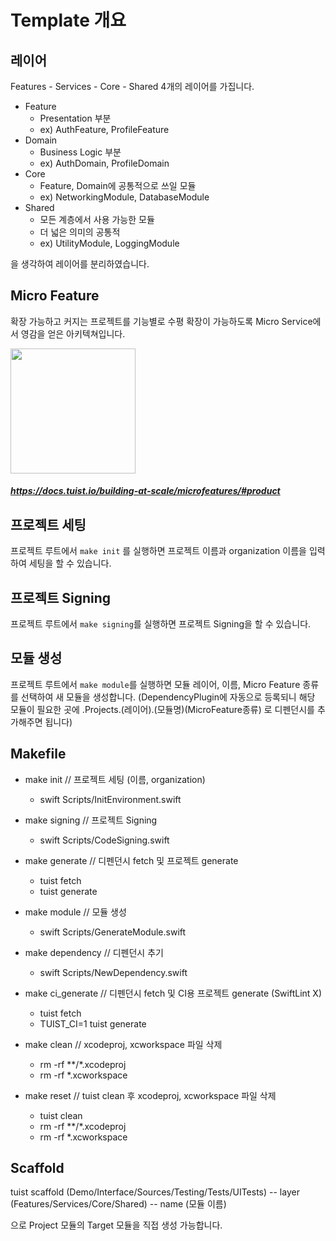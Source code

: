 # Template 개요
## 레이어 
Features - Services - Core - Shared
4개의 레이어를 가집니다.

- Feature
  - Presentation 부분
  - ex) AuthFeature, ProfileFeature
- Domain
  - Business Logic 부분
  - ex) AuthDomain, ProfileDomain
- Core
  - Feature, Domain에 공통적으로 쓰일 모듈
  - ex) NetworkingModule, DatabaseModule
- Shared
  - 모든 계층에서 사용 가능한 모듈
  - 더 넓은 의미의 공통적
  - ex) UtilityModule, LoggingModule

을 생각하여 레이어를 분리하였습니다.

## Micro Feature
확장 가능하고 커지는 프로젝트를 기능별로 수평 확장이 가능하도록 Micro Service에서 영감을 얻은 아키텍쳐입니다.

<img src="https://user-images.githubusercontent.com/74440939/210211725-5ac7c9fe-bf25-4707-9775-4f46f1c0c522.png" width="200">

##### https://docs.tuist.io/building-at-scale/microfeatures/#product

## 프로젝트 세팅
프로젝트 루트에서 `make init` 를 실행하면 프로젝트 이름과 organization 이름을 입력하여 세팅을 할 수 있습니다.


## 프로젝트 Signing
프로젝트 루트에서 `make signing`를 실행하면 프로젝트 Signing을 할 수 있습니다.

## 모듈 생성
프로젝트 루트에서 `make module`를 실행하면 모듈 레이어, 이름, Micro Feature 종류를 선택하여 새 모듈을 생성합니다.
(DependencyPlugin에 자동으로 등록되니 해당 모듈이 필요한 곳에 .Projects.\(레이어).\(모듈명)\(MicroFeature종류) 로 디펜던시를 추가해주면 됩니다)

## Makefile
- make init // 프로젝트 세팅 (이름, organization)
  - swift Scripts/InitEnvironment.swift

- make signing // 프로젝트 Signing
  - swift Scripts/CodeSigning.swift

- make generate // 디펜던시 fetch 및 프로젝트 generate
  - tuist fetch
  - tuist generate

- make module // 모듈 생성
  - swift Scripts/GenerateModule.swift

- make dependency // 디펜던시 추기
  - swift Scripts/NewDependency.swift

- make ci_generate // 디펜던시 fetch 및 CI용 프로젝트 generate (SwiftLint X)
  - tuist fetch
  - TUIST_CI=1 tuist generate

- make clean // xcodeproj, xcworkspace 파일 삭제
  - rm -rf **/*.xcodeproj
  - rm -rf *.xcworkspace

- make reset // tuist clean 후 xcodeproj, xcworkspace 파일 삭제
  - tuist clean
  - rm -rf **/*.xcodeproj
  - rm -rf *.xcworkspace

## Scaffold
tuist scaffold (Demo/Interface/Sources/Testing/Tests/UITests) 
  -- layer (Features/Services/Core/Shared)
  -- name (모듈 이름)

으로 Project 모듈의 Target 모듈을 직접 생성 가능합니다.

